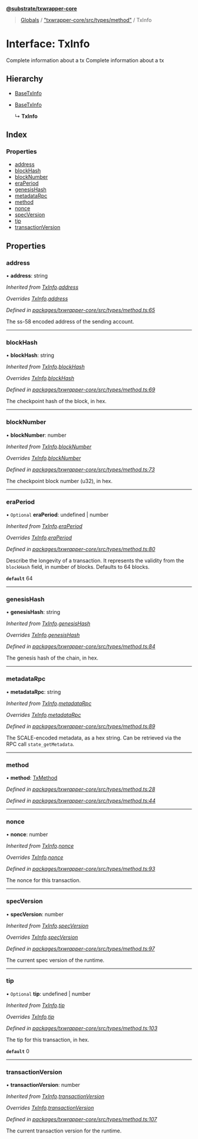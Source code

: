 **[@substrate/txwrapper-core](../README.md)**

> [Globals](../globals.md) / ["txwrapper-core/src/types/method"](../modules/_txwrapper_core_src_types_method_.md) / TxInfo

# Interface: TxInfo

Complete information about a tx
Complete information about a tx

## Hierarchy

* [BaseTxInfo](_txwrapper_core_src_types_method_.basetxinfo.md)

* [BaseTxInfo](_txwrapper_core_src_types_method_.basetxinfo.md)

  ↳ **TxInfo**

## Index

### Properties

* [address](_txwrapper_core_src_types_method_.txinfo.md#address)
* [blockHash](_txwrapper_core_src_types_method_.txinfo.md#blockhash)
* [blockNumber](_txwrapper_core_src_types_method_.txinfo.md#blocknumber)
* [eraPeriod](_txwrapper_core_src_types_method_.txinfo.md#eraperiod)
* [genesisHash](_txwrapper_core_src_types_method_.txinfo.md#genesishash)
* [metadataRpc](_txwrapper_core_src_types_method_.txinfo.md#metadatarpc)
* [method](_txwrapper_core_src_types_method_.txinfo.md#method)
* [nonce](_txwrapper_core_src_types_method_.txinfo.md#nonce)
* [specVersion](_txwrapper_core_src_types_method_.txinfo.md#specversion)
* [tip](_txwrapper_core_src_types_method_.txinfo.md#tip)
* [transactionVersion](_txwrapper_core_src_types_method_.txinfo.md#transactionversion)

## Properties

### address

•  **address**: string

*Inherited from [TxInfo](_txwrapper_core_src_types_method_.txinfo.md).[address](_txwrapper_core_src_types_method_.txinfo.md#address)*

*Overrides [TxInfo](_txwrapper_core_src_types_method_.txinfo.md).[address](_txwrapper_core_src_types_method_.txinfo.md#address)*

*Defined in [packages/txwrapper-core/src/types/method.ts:65](https://github.com/paritytech/txwrapper-core/blob/33adddf/packages/txwrapper-core/src/types/method.ts#L65)*

The ss-58 encoded address of the sending account.

___

### blockHash

•  **blockHash**: string

*Inherited from [TxInfo](_txwrapper_core_src_types_method_.txinfo.md).[blockHash](_txwrapper_core_src_types_method_.txinfo.md#blockhash)*

*Overrides [TxInfo](_txwrapper_core_src_types_method_.txinfo.md).[blockHash](_txwrapper_core_src_types_method_.txinfo.md#blockhash)*

*Defined in [packages/txwrapper-core/src/types/method.ts:69](https://github.com/paritytech/txwrapper-core/blob/33adddf/packages/txwrapper-core/src/types/method.ts#L69)*

The checkpoint hash of the block, in hex.

___

### blockNumber

•  **blockNumber**: number

*Inherited from [TxInfo](_txwrapper_core_src_types_method_.txinfo.md).[blockNumber](_txwrapper_core_src_types_method_.txinfo.md#blocknumber)*

*Overrides [TxInfo](_txwrapper_core_src_types_method_.txinfo.md).[blockNumber](_txwrapper_core_src_types_method_.txinfo.md#blocknumber)*

*Defined in [packages/txwrapper-core/src/types/method.ts:73](https://github.com/paritytech/txwrapper-core/blob/33adddf/packages/txwrapper-core/src/types/method.ts#L73)*

The checkpoint block number (u32), in hex.

___

### eraPeriod

• `Optional` **eraPeriod**: undefined \| number

*Inherited from [TxInfo](_txwrapper_core_src_types_method_.txinfo.md).[eraPeriod](_txwrapper_core_src_types_method_.txinfo.md#eraperiod)*

*Overrides [TxInfo](_txwrapper_core_src_types_method_.txinfo.md).[eraPeriod](_txwrapper_core_src_types_method_.txinfo.md#eraperiod)*

*Defined in [packages/txwrapper-core/src/types/method.ts:80](https://github.com/paritytech/txwrapper-core/blob/33adddf/packages/txwrapper-core/src/types/method.ts#L80)*

Describe the longevity of a transaction. It represents the validity from
the `blockHash` field, in number of blocks. Defaults to 64 blocks.

**`default`** 64

___

### genesisHash

•  **genesisHash**: string

*Inherited from [TxInfo](_txwrapper_core_src_types_method_.txinfo.md).[genesisHash](_txwrapper_core_src_types_method_.txinfo.md#genesishash)*

*Overrides [TxInfo](_txwrapper_core_src_types_method_.txinfo.md).[genesisHash](_txwrapper_core_src_types_method_.txinfo.md#genesishash)*

*Defined in [packages/txwrapper-core/src/types/method.ts:84](https://github.com/paritytech/txwrapper-core/blob/33adddf/packages/txwrapper-core/src/types/method.ts#L84)*

The genesis hash of the chain, in hex.

___

### metadataRpc

•  **metadataRpc**: string

*Inherited from [TxInfo](_txwrapper_core_src_types_method_.txinfo.md).[metadataRpc](_txwrapper_core_src_types_method_.txinfo.md#metadatarpc)*

*Overrides [TxInfo](_txwrapper_core_src_types_method_.txinfo.md).[metadataRpc](_txwrapper_core_src_types_method_.txinfo.md#metadatarpc)*

*Defined in [packages/txwrapper-core/src/types/method.ts:89](https://github.com/paritytech/txwrapper-core/blob/33adddf/packages/txwrapper-core/src/types/method.ts#L89)*

The SCALE-encoded metadata, as a hex string. Can be retrieved via the RPC
call `state_getMetadata`.

___

### method

•  **method**: [TxMethod](_txwrapper_core_src_types_method_.txmethod.md)

*Defined in [packages/txwrapper-core/src/types/method.ts:28](https://github.com/paritytech/txwrapper-core/blob/33adddf/packages/txwrapper-core/src/types/method.ts#L28)*

*Defined in [packages/txwrapper-core/src/types/method.ts:44](https://github.com/paritytech/txwrapper-core/blob/33adddf/packages/txwrapper-core/src/types/method.ts#L44)*

___

### nonce

•  **nonce**: number

*Inherited from [TxInfo](_txwrapper_core_src_types_method_.txinfo.md).[nonce](_txwrapper_core_src_types_method_.txinfo.md#nonce)*

*Overrides [TxInfo](_txwrapper_core_src_types_method_.txinfo.md).[nonce](_txwrapper_core_src_types_method_.txinfo.md#nonce)*

*Defined in [packages/txwrapper-core/src/types/method.ts:93](https://github.com/paritytech/txwrapper-core/blob/33adddf/packages/txwrapper-core/src/types/method.ts#L93)*

The nonce for this transaction.

___

### specVersion

•  **specVersion**: number

*Inherited from [TxInfo](_txwrapper_core_src_types_method_.txinfo.md).[specVersion](_txwrapper_core_src_types_method_.txinfo.md#specversion)*

*Overrides [TxInfo](_txwrapper_core_src_types_method_.txinfo.md).[specVersion](_txwrapper_core_src_types_method_.txinfo.md#specversion)*

*Defined in [packages/txwrapper-core/src/types/method.ts:97](https://github.com/paritytech/txwrapper-core/blob/33adddf/packages/txwrapper-core/src/types/method.ts#L97)*

The current spec version of the runtime.

___

### tip

• `Optional` **tip**: undefined \| number

*Inherited from [TxInfo](_txwrapper_core_src_types_method_.txinfo.md).[tip](_txwrapper_core_src_types_method_.txinfo.md#tip)*

*Overrides [TxInfo](_txwrapper_core_src_types_method_.txinfo.md).[tip](_txwrapper_core_src_types_method_.txinfo.md#tip)*

*Defined in [packages/txwrapper-core/src/types/method.ts:103](https://github.com/paritytech/txwrapper-core/blob/33adddf/packages/txwrapper-core/src/types/method.ts#L103)*

The tip for this transaction, in hex.

**`default`** 0

___

### transactionVersion

•  **transactionVersion**: number

*Inherited from [TxInfo](_txwrapper_core_src_types_method_.txinfo.md).[transactionVersion](_txwrapper_core_src_types_method_.txinfo.md#transactionversion)*

*Overrides [TxInfo](_txwrapper_core_src_types_method_.txinfo.md).[transactionVersion](_txwrapper_core_src_types_method_.txinfo.md#transactionversion)*

*Defined in [packages/txwrapper-core/src/types/method.ts:107](https://github.com/paritytech/txwrapper-core/blob/33adddf/packages/txwrapper-core/src/types/method.ts#L107)*

The current transaction version for the runtime.
